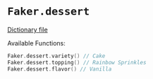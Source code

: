 # `Faker.dessert`

[Dictionary file](../src/main/resources/locales/en/dessert.yml)

Available Functions:  
```kotlin
Faker.dessert.variety() // Cake
Faker.dessert.topping() // Rainbow Sprinkles
Faker.dessert.flavor() // Vanilla
```
